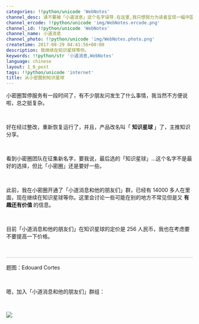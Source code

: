 ```yaml
---
categories: !!python/unicode 'WebNotes'
channel_desc: 请不要被「小道消息」这个名字误导.在这里,我只想努力为读者呈现一幅中国互联网的清明上河图.
channel_ercode: !!python/unicode 'img/WebNotes.ercode.png'
channel_id: !!python/unicode 'WebNotes'
channel_name: 小道消息
channel_photo: !!python/unicode 'img/WebNotes.photo.png'
createtime: 2017-08-29 04:41:56+00:00
description: 我继续在知识星球等你。
keywords: !!python/str '小道消息,WebNotes'
language: chinese
layout: 1_0_post
tags: !!python/unicode 'internet'
title: 从小密圈到知识星球
---
```

<div class="rich_media_content" id="js_content">
<p style="white-space: normal;">
         小密圈暂停服务有一段时间了，有不少朋友问发生了什么事情，我当然不方便说啦，总之挺复杂。
        </p>
<p style="white-space: normal;">
<br/>
</p>
<p style="white-space: normal;">
         好在经过整改，重新恢复运行了，并且，产品改名叫「
         <strong>
          知识星球
         </strong>
         」了，主推知识分享。
        </p>
<p style="white-space: normal;">
<br/>
</p>
<p style="white-space: normal;">
         看到小密圈团队在征集新名字，要我说，最后选的「知识星球」…这个名字不是最好的选择，但比「小密圈」还是要好一些。
        </p>
<p style="white-space: normal;">
<br/>
</p>
<p style="white-space: normal;">
         此前，我在小密圈开通了「小道消息和他的朋友们」群，已经有 14000 多人在里面，现在继续在知识星球等你。这里会讨论一些可能在别的地方不常见但是又
         <strong>
          有趣还有价值
         </strong>
         的信息。
        </p>
<p style="white-space: normal;">
<br/>
</p>
<p style="white-space: normal;">
         目前「小道消息和他的朋友们」在知识星球的定价是 256 人民币，我也在考虑要不要提高一下价格。
        </p>
<p style="white-space: normal;">
<br/>
</p>
<hr style="margin-top: 1em; margin-bottom: 1em; white-space: normal; max-width: 100%; font-family: Lato, Helvetica, Arial, freesans, clean, sans-serif; border-right-width: 0px; border-bottom-width: 0px; border-left-width: 0px; border-top-style: solid; border-top-color: rgb(234, 234, 234); height: 1px; color: rgb(51, 51, 51); font-size: 15px; box-sizing: border-box !important; word-wrap: break-word !important;"/>
<p style="white-space: normal;">
         题图：Edouard Cortes
         <br style="max-width: 100%; box-sizing: border-box !important; word-wrap: break-word !important;"/>
</p>
<p style="white-space: normal;">
<br style="max-width: 100%; box-sizing: border-box !important; word-wrap: break-word !important;"/>
</p>
<p style="white-space: normal;">
         嗯，加入「小道消息和他的朋友们」群组：
        </p>
<p style="white-space: normal;">
<br/>
</p>
<p>
<img class="" data-ratio="1.4340101522842639" data-s="300,640" data-src="" data-type="jpeg" data-w="1182" src="{{ '/img/ow5rEn8QGlG2PkWZzojHAKIEdia3MzttEfjnniazdNFShP0xqTLRiaDeBekr36opzsicrkSkvT7zvCxwVV6NDIG6PQ.jpeg' | prepend: site.img | replace: '//','/' }}"/>
</p>
<p>
<br/>
</p>
<p>
<br/>
</p>
</div>